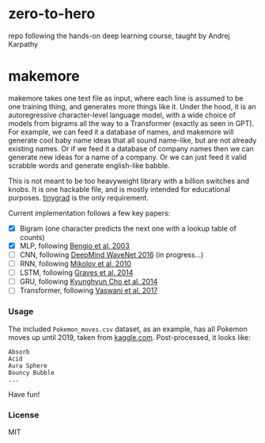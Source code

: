 # zero-to-hero
repo following the hands-on deep learning course, taught by Andrej Karpathy

# makemore

makemore takes one text file as input, where each line is assumed to be one training thing, and generates more things like it. Under the hood, it is an autoregressive character-level language model, with a wide choice of models from bigrams all the way to a Transformer (exactly as seen in GPT). For example, we can feed it a database of names, and makemore will generate cool baby name ideas that all sound name-like, but are not already existing names. Or if we feed it a database of company names then we can generate new ideas for a name of a company. Or we can just feed it valid scrabble words and generate english-like babble.

This is not meant to be too heavyweight library with a billion switches and knobs. It is one hackable file, and is mostly intended for educational purposes. [tinygrad](https://www.github.com/tinygrad/tinygrad) is the only requirement.

Current implementation follows a few key papers:

- [x] Bigram (one character predicts the next one with a lookup table of counts)
- [x] MLP, following [Bengio et al. 2003](https://www.jmlr.org/papers/volume3/bengio03a/bengio03a.pdf)
- [ ] CNN, following [DeepMind WaveNet 2016](https://arxiv.org/abs/1609.03499) (in progress...)
- [ ] RNN, following [Mikolov et al. 2010](https://www.fit.vutbr.cz/research/groups/speech/publi/2010/mikolov_interspeech2010_IS100722.pdf)
- [ ] LSTM, following [Graves et al. 2014](https://arxiv.org/abs/1308.0850)
- [ ] GRU, following [Kyunghyun Cho et al. 2014](https://arxiv.org/abs/1409.1259)
- [ ] Transformer, following [Vaswani et al. 2017](https://arxiv.org/abs/1706.03762)

### Usage

The included `Pokemon_moves.csv` dataset, as an example, has all Pokemon moves up until 2019, taken from [kaggle.com](https://www.kaggle.com/datasets/supervegate/pokemon-moveset?resource=download). Post-processed, it looks like:

```
Absorb
Acid
Aura Sphere
Bouncy Bubble
...
```

Have fun!

### License

MIT
